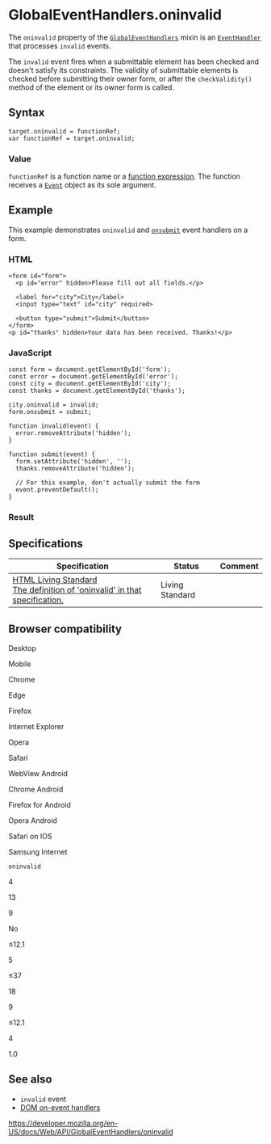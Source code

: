 GlobalEventHandlers.oninvalid
=============================

The `oninvalid` property of the [`GlobalEventHandlers`](../globaleventhandlers) mixin is an [`EventHandler`](https://developer.mozilla.org/en-US/docs/Web/Events/Event_handlers) that processes `invalid` events.

The `invalid` event fires when a submittable element has been checked and doesn't satisfy its constraints. The validity of submittable elements is checked before submitting their owner form, or after the `checkValidity()` method of the element or its owner form is called.

Syntax
------

    target.oninvalid = functionRef;
    var functionRef = target.oninvalid;

### Value

`functionRef` is a function name or a [function expression](https://developer.mozilla.org/en-US/docs/Web/JavaScript/Reference/Operators/function). The function receives a [`Event`](../event) object as its sole argument.

Example
-------

This example demonstrates `oninvalid` and [`onsubmit`](onsubmit) event handlers on a form.

### HTML

    <form id="form">
      <p id="error" hidden>Please fill out all fields.</p>

      <label for="city">City</label>
      <input type="text" id="city" required>

      <button type="submit">Submit</button>
    </form>
    <p id="thanks" hidden>Your data has been received. Thanks!</p>

### JavaScript

    const form = document.getElementById('form');
    const error = document.getElementById('error');
    const city = document.getElementById('city');
    const thanks = document.getElementById('thanks');

    city.oninvalid = invalid;
    form.onsubmit = submit;

    function invalid(event) {
      error.removeAttribute('hidden');
    }

    function submit(event) {
      form.setAttribute('hidden', '');
      thanks.removeAttribute('hidden');

      // For this example, don't actually submit the form
      event.preventDefault();
    }

### Result

Specifications
--------------

<table><thead><tr class="header"><th>Specification</th><th>Status</th><th>Comment</th></tr></thead><tbody><tr class="odd"><td><a href="https://html.spec.whatwg.org/multipage/#handler-oninvalid">HTML Living Standard<br />
<span class="small">The definition of 'oninvalid' in that specification.</span></a></td><td><span class="spec-living">Living Standard</span></td><td></td></tr></tbody></table>

Browser compatibility
---------------------

Desktop

Mobile

Chrome

Edge

Firefox

Internet Explorer

Opera

Safari

WebView Android

Chrome Android

Firefox for Android

Opera Android

Safari on IOS

Samsung Internet

`oninvalid`

4

13

9

No

≤12.1

5

≤37

18

9

≤12.1

4

1.0

See also
--------

-   `invalid` event
-   [DOM on-event handlers](https://developer.mozilla.org/en-US/docs/Web/Events/Event_handlers)

<a href="https://developer.mozilla.org/en-US/docs/Web/API/GlobalEventHandlers/oninvalid" class="_attribution-link">https://developer.mozilla.org/en-US/docs/Web/API/GlobalEventHandlers/oninvalid</a>

